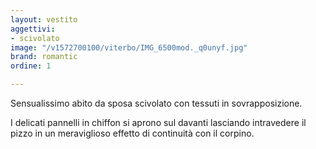 ```yaml
---
layout: vestito
aggettivi:
- scivolato
image: "/v1572700100/viterbo/IMG_6500mod._q0unyf.jpg"
brand: romantic
ordine: 1

---
```

Sensualissimo abito da sposa scivolato con tessuti in sovrapposizione.

I delicati pannelli in chiffon  si aprono sul davanti lasciando intravedere il pizzo in un meraviglioso effetto di continuità con il corpino.